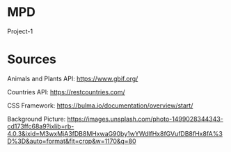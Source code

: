 # MPD
Project-1

# Sources
Animals and Plants API:
https://www.gbif.org/

Countries API:
https://restcountries.com/

CSS Framework:
https://bulma.io/documentation/overview/start/

Background Picture: 
https://images.unsplash.com/photo-1499028344343-cd173ffc68a9?ixlib=rb-4.0.3&ixid=M3wxMjA3fDB8MHxwaG90by1wYWdlfHx8fGVufDB8fHx8fA%3D%3D&auto=format&fit=crop&w=1170&q=80
